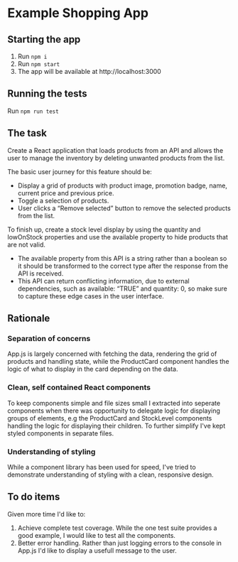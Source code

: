 # Example Shopping App

## Starting the app

1. Run `npm i`
2. Run `npm start`
3. The app will be available at http://localhost:3000

## Running the tests

Run `npm run test`
## The task

Create a React application that loads products from an API and allows the user to manage the inventory by deleting unwanted products from the list. 

The basic user journey for this feature should be: 

- Display a grid of products with product image, promotion badge, name, current price and previous price.
- Toggle a selection of products. 
- User clicks a “Remove selected” button to remove the selected products from the list.

To finish up, create a stock level display by using the quantity and lowOnStock properties and use the available property to hide products that are not valid. 

- The available property from this API is a string rather than a boolean so it should be transformed to the correct type after the response from the API is received. 
- This API can return conflicting information, due to external dependencies, such as available: “TRUE” and quantity: 0, so make sure to capture these edge cases in the user interface. 

## Rationale

### Separation of concerns
App.js is largely concerned with fetching the data, rendering the grid of products and handling state, while the ProductCard component handles the logic of what to display in the card depending on the data.

### Clean, self contained React components
To keep components simple and file sizes small I extracted into seperate components when there was opportunity to delegate logic for displaying groups of elements, e.g the ProductCard and StockLevel components handling the logic for displaying their children. To further simplify I've kept styled components in separate files.

### Understanding of styling
While a component library has been used for speed, I've tried to demonstrate understanding of styling with a clean, responsive design.
## To do items
Given more time I'd like to:

1. Achieve complete test coverage. While the one test suite provides a good example, I would like to test all the components.
2. Better error handling. Rather than just logging errors to the console in App.js I'd like to display a usefull message to the user.